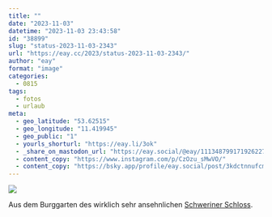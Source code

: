 ```yaml
---
title: ""
date: "2023-11-03"
datetime: "2023-11-03 23:43:58"
id: "38899"
slug: "status-2023-11-03-2343"
url: "https://eay.cc/2023/status-2023-11-03-2343/"
author: "eay"
format: "image"
categories:
  - 0815
tags:
  - fotos
  - urlaub
meta:
  - geo_latitude: "53.62515"
  - geo_longitude: "11.419945"
  - geo_public: "1"
  - yourls_shorturl: "https://eay.li/3ok"
  - _share_on_mastodon_url: "https://eay.social/@eay/111348799171926227"
  - content_copy: "https://www.instagram.com/p/CzOzu_sMwVO/"
  - content_copy: "https://bsky.app/profile/eay.social/post/3kdctnnufcm22"
---
```


![](https://eay.cc/uploads/2023/burggarten-schwerin.jpg)

Aus dem Burggarten des wirklich sehr ansehnlichen [Schweriner Schloss](https://de.wikipedia.org/wiki/Schweriner_Schloss).
